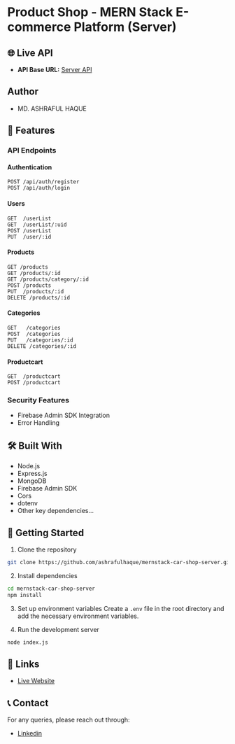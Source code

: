 # Product Shop - MERN Stack E-commerce Platform (Server)

## 🌐 Live API

- **API Base URL:** [Server API](https://mernstack-car-shop-server.vercel.app)

## Author

- MD. ASHRAFUL HAQUE

## 🚀 Features

### API Endpoints

#### Authentication

```
POST /api/auth/register
POST /api/auth/login
```

#### Users

```
GET  /userList
GET  /userList/:uid
POST /userList
PUT  /user/:id
```

#### Products

```
GET /products
GET /products/:id
GET /products/category/:id
POST /products
PUT  /products/:id
DELETE /products/:id
```

#### Categories

```
GET   /categories
POST  /categories
PUT   /categories/:id
DELETE /categories/:id
```

#### Productcart

```
GET  /productcart
POST /productcart
```

### Security Features

- Firebase Admin SDK Integration
- Error Handling

## 🛠️ Built With

- Node.js
- Express.js
- MongoDB
- Firebase Admin SDK
- Cors
- dotenv
- Other key dependencies...

## 🚀 Getting Started

1. Clone the repository

```bash
git clone https://github.com/ashrafulhaque/mernstack-car-shop-server.git
```

2. Install dependencies

```bash
cd mernstack-car-shop-server
npm install
```

3. Set up environment variables
   Create a `.env` file in the root directory and add the necessary environment variables.

4. Run the development server

```bash
node index.js
```

## 🔗 Links

- [Live Website](https://mernstack-car-shop-client.vercel.app/)

## 📞 Contact

For any queries, please reach out through:

- [Linkedin](https://www.linkedin.com/in/imashrafulhaque/)
